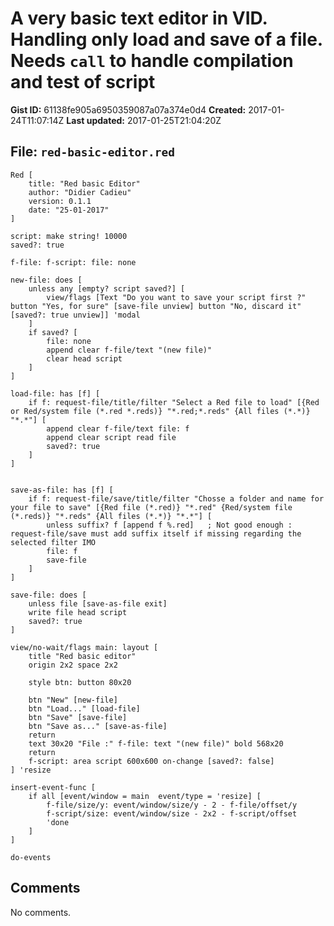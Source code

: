 # A very basic text editor in VID. Handling only load and save of a file. Needs `call` to handle compilation and test of script

**Gist ID:** 61138fe905a6950359087a07a374e0d4
**Created:** 2017-01-24T11:07:14Z
**Last updated:** 2017-01-25T21:04:20Z

## File: `red-basic-editor.red`

```Red
Red [
	title: "Red basic Editor"
	author: "Didier Cadieu"
	version: 0.1.1
	date: "25-01-2017"
]

script: make string! 10000
saved?: true

f-file: f-script: file: none

new-file: does [
	unless any [empty? script saved?] [
		view/flags [Text "Do you want to save your script first ?" button "Yes, for sure" [save-file unview] button "No, discard it" [saved?: true unview]] 'modal
	]
	if saved? [
		file: none
		append clear f-file/text "(new file)"
		clear head script
	]
]

load-file: has [f] [
	if f: request-file/title/filter "Select a Red file to load" [{Red or Red/system file (*.red *.reds)} "*.red;*.reds" {All files (*.*)} "*.*"] [
		append clear f-file/text file: f
		append clear script read file
		saved?: true
	]
]


save-as-file: has [f] [
	if f: request-file/save/title/filter "Chosse a folder and name for your file to save" [{Red file (*.red)} "*.red" {Red/system file (*.reds)} "*.reds" {All files (*.*)} "*.*"] [
		unless suffix? f [append f %.red]	; Not good enough : request-file/save must add suffix itself if missing regarding the selected filter IMO
		file: f
		save-file
	]
]

save-file: does [
	unless file [save-as-file exit]
	write file head script
	saved?: true
]

view/no-wait/flags main: layout [
	title "Red basic editor"
	origin 2x2 space 2x2

	style btn: button 80x20

	btn "New" [new-file]
	btn "Load..." [load-file]
	btn "Save" [save-file]
	btn "Save as..." [save-as-file]
	return
	text 30x20 "File :" f-file: text "(new file)" bold 568x20
	return
	f-script: area script 600x600 on-change [saved?: false]
] 'resize

insert-event-func [
	if all [event/window = main  event/type = 'resize] [
		f-file/size/y: event/window/size/y - 2 - f-file/offset/y
		f-script/size: event/window/size - 2x2 - f-script/offset
		'done
	]
]

do-events
```

## Comments

No comments.
